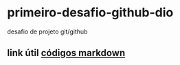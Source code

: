 # primeiro-desafio-github-dio
desafio de projeto git/github


## link útil [códigos markdown](https://www.markdownguide.org/basic-syntax/)
